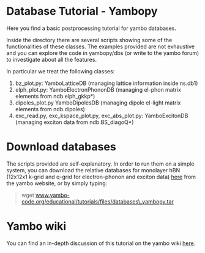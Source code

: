 Database Tutorial - Yambopy
========

Here you find a basic postprocessing tutorial for yambo databases.

Inside the directory there are several scripts showing some of the functionalities of these classes. The examples provided are not exhaustive and you can explore the code in yambopy/dbs (or write to the yambo forum) to investigate about all the features.

In particular we treat the following classes:
1. bz\_plot.py: YamboLatticeDB (managing lattice information inside ns.db1)
2. elph\_plot.py: YamboElectronPhononDB (managing el-phon matrix elements from ndb.elph\_gkkp\*)
3. dipoles\_plot.py YamboDipolesDB (managing dipole el-light matrix elements from ndb.dipoles)
4. exc\_read.py, exc\_kspace\_plot.py, exc\_abs\_plot.py: YamboExcitonDB (managing exciton data from ndb.BS\_diagoQ\*)

# Download databases
The scripts provided are self-explanatory. In order to run them on a simple system, you can download the relative databases for monolayer hBN (12x12x1 k-grid and q-grid for electron-phonon and exciton data) [here](www.yambo-code.org/educational/tutorials/files/databases\_yambopy.tar) from the yambo website, or by simply typing:
> wget www.yambo-code.org/educational/tutorials/files/databases\_yambopy.tar

# Yambo wiki
You can find an in-depth discussion of this tutorial on the yambo wiki [here](http://www.yambo-code.org/wiki/index.php?title=Yambopy_tutorial:_Yambo_databases).
